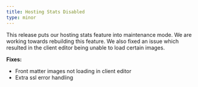 ```yaml
---
title: Hosting Stats Disabled
type: minor
---
```


This release puts our hosting stats feature into maintenance mode. We are working towards rebuilding this feature. We also fixed an issue which resulted in the client editor being unable to load certain images.

**Fixes:**

* Front matter images not loading in client editor
* Extra ssl error handling